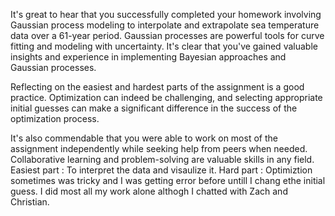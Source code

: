 It's great to hear that you successfully completed your homework involving Gaussian process modeling to interpolate and extrapolate sea temperature data over a 61-year period. Gaussian processes are powerful tools for curve fitting and modeling with uncertainty.
It's clear that you've gained valuable insights and experience in implementing Bayesian approaches and Gaussian processes.

Reflecting on the easiest and hardest parts of the assignment is a good practice. Optimization can indeed be challenging, and selecting appropriate initial guesses can make a significant difference in the success of the optimization process.

It's also commendable that you were able to work on most of the assignment independently while seeking help from peers when needed. Collaborative learning and problem-solving are valuable skills in any field.
Easiest part : To interpret the data and visaulize it.
Hard part : Optimiztion sometimes was tricky and I was getting error before untill I chang ethe initial guess.
I did most all my work alone althogh I chatted with Zach and Christian.

